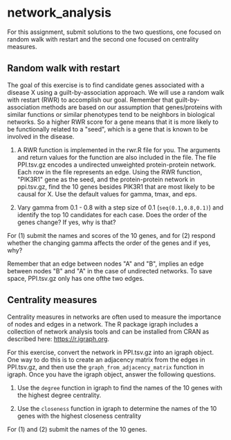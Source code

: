 # network_analysis

For this assignment, submit solutions to the two questions, one focused on random walk with restart and the second one focused on centrality measures.

## Random walk with restart

The goal of this exercise is to find candidate genes associated with a disease X using a guilt-by-association approach. We will use a random walk with restart (RWR) to accomplish our goal. Remember that guilt-by-association methods are based on our assumption that genes/proteins with similar functions or similar phenotypes tend to be neighbors in biological networks. So a higher RWR score for a gene means that it is more likely to be functionally related to a "seed", which is a gene that is known to be involved in the disease.

1. A RWR function is implemented in the rwr.R file for you. The arguments and return values for the function are also included in the file. The file PPI.tsv.gz encodes a undirected unweighted protein-protein network. Each row in the file represents an edge. Using the RWR function, "PIK3R1" gene as the seed, and the protein-protein network in ppi.tsv.gz, find the 10 genes besides PIK3R1 that are most likely to be causal for X. Use the default values for gamma, tmax, and eps. 

2. Vary gamma from 0.1 - 0.8 with a step size of 0.1 (`seq(0.1,0.8,0.1)`) and identify the top 10 candidates for each case. Does the order of the genes change?  If yes, why is that?

For (1) submit the names and scores of the 10 genes, and for (2) respond whether the changing gamma affects the order of the genes and if yes, why?

Remember that an edge between nodes "A" and "B", implies an edge between nodes "B" and "A" in the case of undirected networks. To save space, PPI.tsv.gz only has one ofthe two edges. 

## Centrality measures

Centrality measures in networks are often used to measure the importance of nodes and edges in a network. The R package igraph includes a collection of network analysis tools and can be installed from CRAN as described here: https://r.igraph.org. 

For this exercise, convert the network in PPI.tsv.gz into an igraph object. One way to do this is to create an adjacency matrix from the edges in PPI.tsv.gz, and then use the `graph_from_adjacency_matrix` function in igraph.  Once you have the igraph object, answer the following questions.

1. Use the `degree` function in igraph to find the names of the 10 genes with the highest degree centrality.

2. Use the `closeness` function in igraph to determine the names of the 10 genes with the highest closeness centrality

For (1) and (2) submit the names of the 10 genes.


